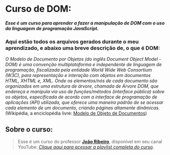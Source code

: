 # Curso de DOM:
**_Esse é um curso para aprender a fazer a manipulação de DOM com o uso da linguagem de programação JavaScript._**

### **Aqui estão todos os arquivos gerados durante o meu aprendizado, e abaixo uma breve descrição de, o que é DOM:**

_O Modelo de Documento por Objetos (do inglês Document Object Model - DOM) é uma convenção multiplataforma e independente de linguagem de programação, fiscalizada pela entidade World Wide Web Consortium (W3C), para representação e interação com objetos em documentos HTML, XHTML e, XML. Onde os elementos/nós de cada documento são organizados em uma estrutura de árvore, chamada de Árvore DOM, que endereça e manipula via uso de funções/métodos (interface pública) sobre os objetos, especificada de acordo com a interface de programação de aplicações (API) utilizada, que oferece uma maneira padrão de se acessar cada elemento de um documento, criando páginas altamente dinâmicas._ (Wikipédia, a enciclopédia livre: [Modelo de Objeto de Documentos](https://pt.wikipedia.org/wiki/Modelo_de_Objeto_de_Documentos))

## Sobre o curso:
> Esse é um curso do professor [**João Ribeiro**](https://www.youtube.com/@JLDRPT), disponível em seu canal YouTube: [_Clique aqui para acessar a playlist completa do curso_](https://www.youtube.com/watch?v=8hf0Y_COggo&list=PLXik_5Br-zO9cIwyboNFEnpTXfmB6CAuZ).